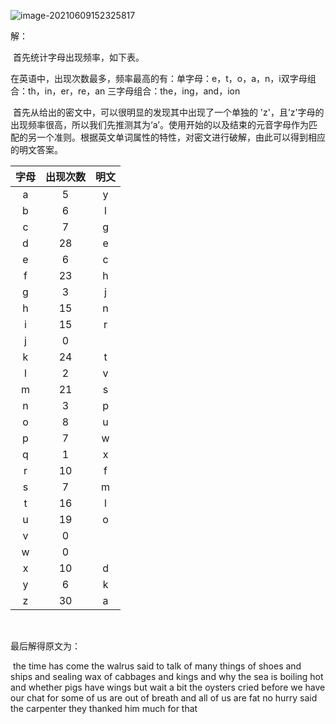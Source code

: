 ![image-20210609152325817](C:\Users\16435\AppData\Roaming\Typora\typora-user-images\image-20210609152325817.png)



解：

​	首先统计字母出现频率，如下表。

​	在英语中，出现次数最多，频率最高的有：单字母：e，t，o，a，n，i双字母组合：th，in，er，re，an 三字母组合：the，ing，and，ion

​	首先从给出的密文中，可以很明显的发现其中出现了一个单独的  'z'，且’z'字母的出现频率很高，所以我们先推测其为‘a’。使用开始的以及结束的元音字母作为匹配的另一个准则。根据英文单词属性的特性，对密文进行破解，由此可以得到相应的明文答案。

| 字母 | 出现次数 | 明文 |
| :--: | :------: | :--: |
|  a   |    5     |  y   |
|  b   |    6     |  l   |
|  c   |    7     |  g   |
|  d   |    28    |  e   |
|  e   |    6     |  c   |
|  f   |    23    |  h   |
|  g   |    3     |  j   |
|  h   |    15    |  n   |
|  i   |    15    |  r   |
|  j   |    0     |      |
|  k   |    24    |  t   |
|  l   |    2     |  v   |
|  m   |    21    |  s   |
|  n   |    3     |  p   |
|  o   |    8     |  u   |
|  p   |    7     |  w   |
|  q   |    1     |  x   |
|  r   |    10    |  f   |
|  s   |    7     |  m   |
|  t   |    16    |  l   |
|  u   |    19    |  o   |
|  v   |    0     |      |
|  w   |    0     |      |
|  x   |    10    |  d   |
|  y   |    6     |  k   |
|  z   |    30    |  a   |

​	

最后解得原文为：

​	the time has come the walrus said to talk of many things of shoes and ships and sealing wax of cabbages and kings and why the sea is boiling hot and whether pigs have wings but wait a bit the oysters cried before we have our chat for some of us are out of breath and all of us are fat no hurry said the carpenter they thanked him much for that